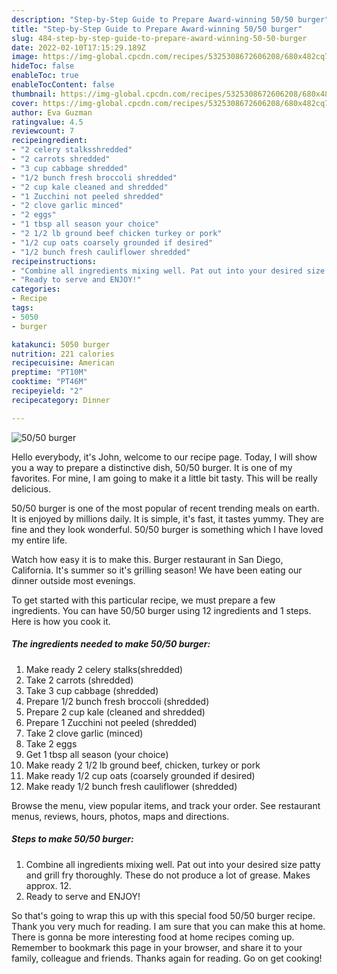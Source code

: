 ```yaml
---
description: "Step-by-Step Guide to Prepare Award-winning 50/50 burger"
title: "Step-by-Step Guide to Prepare Award-winning 50/50 burger"
slug: 484-step-by-step-guide-to-prepare-award-winning-50-50-burger
date: 2022-02-10T17:15:29.189Z
image: https://img-global.cpcdn.com/recipes/5325308672606208/680x482cq70/5050-burger-recipe-main-photo.jpg
hideToc: false
enableToc: true
enableTocContent: false
thumbnail: https://img-global.cpcdn.com/recipes/5325308672606208/680x482cq70/5050-burger-recipe-main-photo.jpg
cover: https://img-global.cpcdn.com/recipes/5325308672606208/680x482cq70/5050-burger-recipe-main-photo.jpg
author: Eva Guzman
ratingvalue: 4.5
reviewcount: 7
recipeingredient:
- "2 celery stalksshredded"
- "2 carrots shredded"
- "3 cup cabbage shredded"
- "1/2 bunch fresh broccoli shredded"
- "2 cup kale cleaned and shredded"
- "1 Zucchini not peeled shredded"
- "2 clove garlic minced"
- "2 eggs"
- "1 tbsp all season your choice"
- "2 1/2 lb ground beef chicken turkey or pork"
- "1/2 cup oats coarsely grounded if desired"
- "1/2 bunch fresh cauliflower shredded"
recipeinstructions:
- "Combine all ingredients mixing well. Pat out into your desired size patty and grill fry thoroughly. These do not produce a lot of grease. Makes approx. 12."
- "Ready to serve and ENJOY!"
categories:
- Recipe
tags:
- 5050
- burger

katakunci: 5050 burger 
nutrition: 221 calories
recipecuisine: American
preptime: "PT10M"
cooktime: "PT46M"
recipeyield: "2"
recipecategory: Dinner

---
```



![50/50 burger](https://img-global.cpcdn.com/recipes/5325308672606208/680x482cq70/5050-burger-recipe-main-photo.jpg)

Hello everybody, it's John, welcome to our recipe page. Today, I will show you a way to prepare a distinctive dish, 50/50 burger. It is one of my favorites. For mine, I am going to make it a little bit tasty. This will be really delicious.

50/50 burger is one of the most popular of recent trending meals on earth. It is enjoyed by millions daily. It is simple, it's fast, it tastes yummy. They are fine and they look wonderful. 50/50 burger is something which I have loved my entire life.

Watch how easy it is to make this. Burger restaurant in San Diego, California. It&#39;s summer so it&#39;s grilling season! We have been eating our dinner outside most evenings.


To get started with this particular recipe, we must prepare a few ingredients. You can have 50/50 burger using 12 ingredients and 1 steps. Here is how you cook it.

<!--inarticleads1-->

##### The ingredients needed to make 50/50 burger:

1. Make ready 2 celery stalks(shredded)
1. Take 2 carrots (shredded)
1. Take 3 cup cabbage (shredded)
1. Prepare 1/2 bunch fresh broccoli (shredded)
1. Prepare 2 cup kale (cleaned and shredded)
1. Prepare 1 Zucchini not peeled (shredded)
1. Take 2 clove garlic (minced)
1. Take 2 eggs
1. Get 1 tbsp all season (your choice)
1. Make ready 2 1/2 lb ground beef, chicken, turkey or pork
1. Make ready 1/2 cup oats (coarsely grounded if desired)
1. Make ready 1/2 bunch fresh cauliflower (shredded)


Browse the menu, view popular items, and track your order. See restaurant menus, reviews, hours, photos, maps and directions. 

<!--inarticleads2-->

##### Steps to make 50/50 burger:

1. Combine all ingredients mixing well. Pat out into your desired size patty and grill fry thoroughly. These do not produce a lot of grease. Makes approx. 12.
1. Ready to serve and ENJOY!



So that's going to wrap this up with this special food 50/50 burger recipe. Thank you very much for reading. I am sure that you can make this at home. There is gonna be more interesting food at home recipes coming up. Remember to bookmark this page in your browser, and share it to your family, colleague and friends. Thanks again for reading. Go on get cooking!
